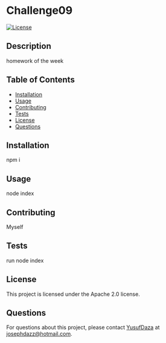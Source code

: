 
# Challenge09
[![License](https://img.shields.io/badge/License-Apache_2.0-blue.svg)](https://opensource.org/licenses/Apache-2.0)
## Description

homework of the week

## Table of Contents

- [Installation](#installation)
- [Usage](#usage)
- [Contributing](#contributing)
- [Tests](#tests)
- [License](#license)
- [Questions](#questions)

## Installation

npm i

## Usage

node index

## Contributing

Myself

## Tests

run node index

## License

This project is licensed under the Apache 2.0 license.

## Questions

For questions about this project, please contact [YusufDaza](https://github.com/YusufDaza) at josephdazz@hotmail.com.
